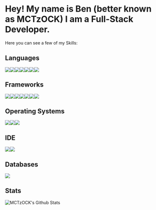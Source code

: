 # Hey! My name is Ben (better known as MCTzOCK) I am a Full-Stack Developer.

Here you can see a few of my Skills:

## Languages

<img src="https://img.shields.io/badge/Java-ED8B00?style=for-the-badge&logo=java&logoColor=white"><img src="https://img.shields.io/badge/HTML5-E34F26?style=for-the-badge&logo=html5&logoColor=white"><img src="https://img.shields.io/badge/CSS3-1572B6?style=for-the-badge&logo=css3&logoColor=white"><img src="https://img.shields.io/badge/JavaScript-323330?style=for-the-badge&logo=javascript&logoColor=F7DF1E"><img src="https://img.shields.io/badge/TypeScript-007ACC?style=for-the-badge&logo=typescript&logoColor=white"><img src="https://img.shields.io/badge/PHP-777BB4?style=for-the-badge&logo=php&logoColor=white"><img src="https://img.shields.io/badge/Swift-FA7343?style=for-the-badge&logo=swift&logoColor=white">

## Frameworks

<img src="https://img.shields.io/badge/Node.js-43853D?style=for-the-badge&logo=node.js&logoColor=white"><img src="https://img.shields.io/badge/npm-CB3837?style=for-the-badge&logo=npm&logoColor=white"><img src="https://img.shields.io/badge/Express.js-000000?style=for-the-badge&logo=express&logoColor=white"><img src="https://img.shields.io/badge/Sass-CC6699?style=for-the-badge&logo=sass&logoColor=white"><img src="https://img.shields.io/badge/Bootstrap-563D7C?style=for-the-badge&logo=bootstrap&logoColor=white"><img src="https://img.shields.io/badge/Git-F05032?style=for-the-badge&logo=git&logoColor=white"><img src="https://devicons.github.io/devicon/devicon.git/icons/electron/electron-original.svg">

## Operating Systems

<img src="https://img.shields.io/badge/Windows-0078D6?style=for-the-badge&logo=windows&logoColor=white"><img src="https://img.shields.io/badge/iOS-000000?style=for-the-badge&logo=ios&logoColor=white"><img src="https://img.shields.io/badge/Ubuntu-E95420?style=for-the-badge&logo=ubuntu&logoColor=white">

## IDE

<img src="https://img.shields.io/badge/IntelliJ-1398b2?style=for-the-badge&logo=jetbrains&logoColor=white"><img src="https://img.shields.io/badge/WebStorm-1398b2?style=for-the-badge&logo=jetbrains&logoColor=white">

## Databases

<img src="https://img.shields.io/badge/MySQL-00000F?style=for-the-badge&logo=mysql&logoColor=white">

## Stats

![MCTzOCK's Github Stats](https://github-readme-stats.vercel.app/api?username=MCTzOCK&count_private=true&show_icons=true&theme=radical)
